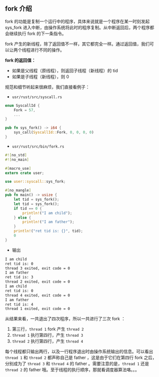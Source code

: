 ## fork 介绍

fork 的功能是复制一个运行中的程序，具体来说就是一个程序在某一时刻发起 sys_fork 进入中断，由操作系统将此时的程序复制。从中断返回后，两个程序都会继续执行 fork 的下一条指令。

fork 产生的新线程，除了返回值不一样，其它都完全一样。通过返回值，我们可以让两个线程进行不同的操作。

**fork 的返回值：**

- 如果是父线程（原线程），则返回子线程（新线程）的 tid
- 如果是子线程（新线程），则 0

规范和细节听起来很麻烦，我们直接看例子：

- `usr/rust/src/syscall.rs`

```rust
enum SyscallId {
    Fork = 57,
    ...
}

pub fn sys_fork() -> i64 {
    sys_call(SyscallId::Fork, 0, 0, 0, 0)
}
```

- `usr/rust/src/bin/fork.rs`

```rust
#![no_std]
#![no_main]

#[macro_use]
extern crate user;

use user::syscall::sys_fork;

#[no_mangle]
pub fn main() -> usize {
    let tid = sys_fork();
    let tid = sys_fork();
    if tid == 0 {
        println!("I am child");
    } else {
        println!("I am father");
    }
    println!("ret tid is: {}", tid);
    0
}
```

- 输出

```bash
I am child
ret tid is: 0
thread 3 exited, exit code = 0
I am father
ret tid is: 3
thread 2 exited, exit code = 0
I am child
ret tid is: 0
thread 4 exited, exit code = 0
I am father
ret tid is: 4
thread 1 exited, exit code = 0
```

从结果来看，一共退出了四次程序，所以一共进行了三次 fork ：

1. 第三行，`thread 1` fork 产生 `thread 2`
2. `thread 1` 执行第四行，产生 `thread 3`
3. `thread 2` 执行第四行，产生 `thread 4`

每个线程都只输出两行，以及一行程序退出时由操作系统输出的信息。可以看出 `thread 1` 和 `thread 2` 都声称自己是 father ，这是由于它们在第四行 fork 之后，分别成为了 `thread 3` 和 `thread 4` 的 father 。需要注意的是，`thread 1` 还是 `thread 2` 的 father 哦。至于线程的执行顺序，那就看调度器算法咯。。。
